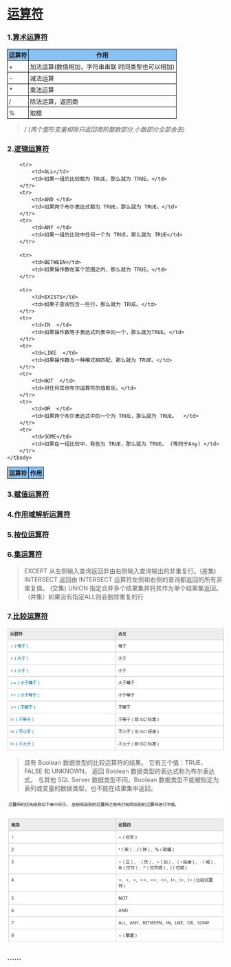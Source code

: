 # [运算符](https://msdn.microsoft.com/zh-cn/library/ms174986.aspx)


<style>
    table {
        border-collapse:collapse;
    }
    table td, table th {
        border:1px solid #000000;
        padding:3px;
    }
        table th {
            background-color:#87c2f3;
        
        }
</style>


### 1.[算术运算符](https://msdn.microsoft.com/zh-cn/library/ms187716.aspx)



<table>
    <tbody>
        <tr>
            <th>运算符</th>
            <th>作用</th>
        </tr>
        <tr>
            <td>+</td>
            <td>加法运算(数值相加，字符串串联 时间类型也可以相加)</td>
        </tr>
        <tr>
            <td>-</td>
            <td>减法运算</td>
        </tr>
        <tr>
            <td>*</td>
            <td>乘法运算</td>
        </tr>
        <tr>
            <td>/</td>
            <td>除法运算，返回商</td>
        </tr>
                <tr>
            <td>%</td>
            <td>取模</td>
        </tr>
    </tbody>
</table>

> _/ (两个整形变量相除只返回商的整数部分,小数部分全部舍去)_

### 2.[逻辑运算符](https://msdn.microsoft.com/zh-cn/library/ms189773.aspx)

<table>
    <tbody>
        <tr>
            <th>运算符</th>
            <th>作用</th>
        </tr>

        <tr>
            <td>ALL</td>
            <td>如果一组的比较都为 TRUE，那么就为 TRUE。</td>
        </tr>
        <tr>
            <td>AND </td>
            <td>如果两个布尔表达式都为 TRUE，那么就为 TRUE。</td>
        </tr>
        <tr>
            <td>ANY </td>
            <td>如果一组的比较中任何一个为 TRUE，那么就为 TRUE</td>
        </tr>

        <tr>
            <td>BETWEEN</td>
            <td>如果操作数在某个范围之内，那么就为 TRUE。</td>
        </tr>

        <tr>
            <td>EXISTS</td>
            <td>如果子查询包含一些行，那么就为 TRUE。</td>
        </tr>
        <tr>
            <td>IN  </td>
            <td>如果操作数等于表达式列表中的一个，那么就为TRUE。</td>
        </tr>
        <tr>
            <td>LIKE  </td>
            <td>如果操作数与一种模式相匹配，那么就为 TRUE。</td>
        </tr>
        <tr>
            <td>NOT  </td>
            <td>对任何其他布尔运算符的值取反。</td>
        </tr>
        <tr>
            <td>OR  </td>
            <td>如果两个布尔表达式中的一个为 TRUE，那么就为 TRUE。  </td>
        </tr>
        <tr>
            <td>SOME</td>
            <td>如果在一组比较中，有些为 TRUE，那么就为 TRUE。 (等同于Any) </td>
        </tr>
    </tbody>
</table>

### 3.[赋值运算符](https://msdn.microsoft.com/zh-cn/library/ms188343.aspx)

### 4.[作用域解析运算符](https://msdn.microsoft.com/zh-cn/library/dd206995.aspx)

### 5.[按位运算符](https://msdn.microsoft.com/zh-cn/library/ms176122.aspx)

### 6.[集运算符](https://msdn.microsoft.com/zh-cn/library/ff848745.aspx)

> EXCEPT 从左侧输入查询返回非由右侧输入查询输出的非重复行。(差集)
> INTERSECT 返回由 INTERSECT 运算符左侧和右侧的查询都返回的所有非重复值。 (交集)
>  UNION 指定合并多个结果集并将其作为单个结果集返回。 （并集）如果没有指定ALL则会删除重复的行
>  

### 7.[比较运算符](https://msdn.microsoft.com/zh-cn/library/ms188074.aspx)

![比较运算符](/img/1.png)

>具有 Boolean 数据类型的比较运算符的结果。  它有三个值：TRUE、FALSE 和 UNKNOWN。 返回 Boolean 数据类型的表达式称为布尔表达式。 
>与其他 SQL Server 数据类型不同，Boolean 数据类型不能被指定为表列或变量的数据类型，也不能在结果集中返回。

![优先级](/img/2.png)


### ......